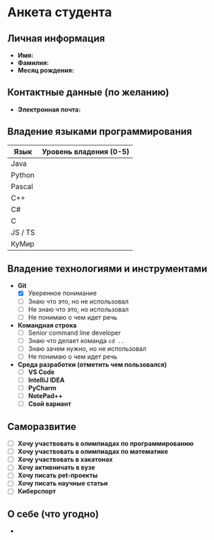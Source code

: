 # Анкета студента

## Личная информация
- **Имя:**
- **Фамилия:**
- **Месяц рождения:**

## Контактные данные (по желанию)
- **Электронная почта:** 

## Владение языками программирования
| Язык | Уровень владения (0-5) |
|---|--------------------|
| Java |                    |
| Python |                    |
| Pascal |                    |
| C++ |                    |
| C# |                    |
| C |                    |
| JS / TS |                    |
| КуМир |                    |

## Владение технологиями и инструментами
- **Git**
    - [X] Уверенное понимание
    - [ ] Знаю что это, но не использовал
    - [ ] Не знаю что это, но использовал
    - [ ] Не понимаю о чем идет речь
  
- **Командная строка**
    - [ ] Senior command line developer
    - [ ] Знаю что делает команда `cd ..`
    - [ ] Знаю зачем нужно, но не использовал
    - [ ] Не понимаю о чем идет речь

- **Среда разработки (отметить чем пользовался)**
    - [ ] **VS Code** 
    - [ ] **IntelliJ IDEA** 
    - [ ] **PyCharm** 
    - [ ] **NotePad++** 
    - [ ] **Свой вариант**

## Саморазвитие

- [ ] **Хочу участвовать в олимпиадах по программированию**
- [ ] **Хочу участвовать в олимпиадах по математике**
- [ ] **Хочу участвовать в хакатонах**
- [ ] **Хочу активничать в вузе**
- [ ] **Хочу писать pet-проекты**
- [ ] **Хочу писать научные статьи**
- [ ] **Киберспорт**

## О себе (что угодно)

- 

